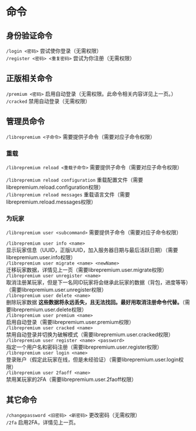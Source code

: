 # 命令

## 身份验证命令
`/login <密码>` 尝试使你登录（无需权限）  
`/register <密码> <重复密码>` 尝试为你注册（无需权限） 

## 正版相关命令
`/premium <密码>` 启用自动登录（无需权限。此命令相关内容详见上一页。）  
`/cracked` 禁用自动登录（无需权限）  

## 管理员命令
`/librepremium <子命令>` 需要提供子命令（需要对应子命令权限）

### 重载
`/librepremium reload <重载子命令>` 需要提供子命令（需要对应子命令权限）  
  
`/librepremium reload configuration` 重载配置文件（需要librepremium.reload.configuration权限）  
`/librepremium reload messages` 重载语言文件（需要librepremium.reload.messages权限）

### 为玩家
`/librepremium user <subcommand>` 需要提供子命令（需要对应子命令权限）   
   
`/librepremium user info <name>`   
显示玩家信息（UUID，正版UUID，加入服务器日期与最后活跃日期）（需要librepremium.user.info权限）  
`/librepremium user migrate <name> <newName>`   
迁移玩家数据，详情见上一页（需要librepremium.user.migrate权限）  
`/librepremium user unregister <name>`   
取消注册某玩家，但是下一名同ID玩家将会继承此玩家的数据（背包，进度等等）（需要librepremium.user.unregister权限）  
`/librepremium user delete <name>`   
删除玩家数据 **这些数据将永远丢失，且无法找回。最好用取消注册命令代替。**（需要librepremium.user.delete权限）  
`/librepremium user premium <name>`   
启用自动登录（需要librepremium.user.premium权限）  
`/librepremium user cracked <name>`   
禁用自动登录并切换为破解模式（需要librepremium.user.cracked权限） 
`/librepremium user register <name> <password>`   
指定一个用户名和密码注册（需要librepremium.user.register权限）  
`/librepremium user login <name>`   
登录账户（假定此玩家在线，但是未经验证）（需要librepremium.user.login权限）  
`/librepremium user 2faoff <name>`   
禁用某玩家的2FA（需要librepremium.user.2faoff权限）  
  
## 其它命令
`/changepassword <旧密码> <新密码>` 更改密码（无需权限）  
`/2fa` 启用2FA，详情见上一页。  
